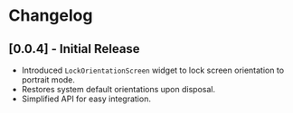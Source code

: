 # Changelog

## [0.0.4] - Initial Release
- Introduced `LockOrientationScreen` widget to lock screen orientation to portrait mode.
- Restores system default orientations upon disposal.
- Simplified API for easy integration.

